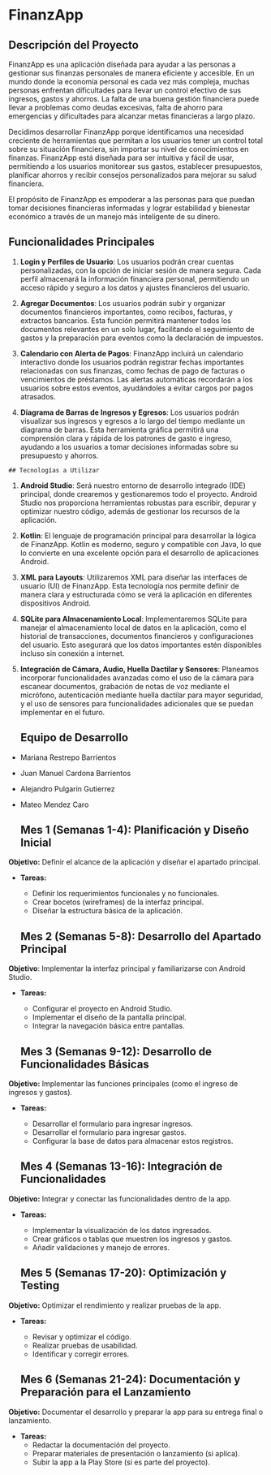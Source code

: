 # FinanzApp

## Descripción del Proyecto

FinanzApp es una aplicación diseñada para ayudar a las personas a gestionar sus finanzas personales de manera eficiente y accesible. En un mundo donde la economía personal es cada vez más compleja, muchas personas enfrentan dificultades para llevar un control efectivo de sus ingresos, gastos y ahorros. La falta de una buena gestión financiera puede llevar a problemas como deudas excesivas, falta de ahorro para emergencias y dificultades para alcanzar metas financieras a largo plazo.

Decidimos desarrollar FinanzApp porque identificamos una necesidad creciente de herramientas que permitan a los usuarios tener un control total sobre su situación financiera, sin importar su nivel de conocimientos en finanzas. FinanzApp está diseñada para ser intuitiva y fácil de usar, permitiendo a los usuarios monitorear sus gastos, establecer presupuestos, planificar ahorros y recibir consejos personalizados para mejorar su salud financiera.

El propósito de FinanzApp es empoderar a las personas para que puedan tomar decisiones financieras informadas y lograr estabilidad y bienestar económico a través de un manejo más inteligente de su dinero.

## Funcionalidades Principales

  1. **Login y Perfiles de Usuario**: Los usuarios podrán crear cuentas personalizadas, con la opción de iniciar sesión de manera segura. Cada perfil almacenará la información financiera personal, permitiendo un acceso rápido y seguro a los datos y ajustes financieros del usuario.
  
  2. **Agregar Documentos**: Los usuarios podrán subir y organizar documentos financieros importantes, como recibos, facturas, y extractos bancarios. Esta función permitirá mantener todos los documentos relevantes en un solo lugar, facilitando el seguimiento de gastos y la preparación para eventos como la declaración de impuestos.
    
   3.  **Calendario con Alerta de Pagos**: FinanzApp incluirá un calendario interactivo donde los usuarios podrán registrar fechas importantes relacionadas con sus finanzas, como fechas de pago de facturas o vencimientos de préstamos. Las alertas automáticas recordarán a los usuarios sobre estos eventos, ayudándoles a evitar cargos por pagos atrasados.
    
   4. **Diagrama de Barras de Ingresos y Egresos**: Los usuarios podrán visualizar sus ingresos y egresos a lo largo del tiempo mediante un diagrama de barras. Esta herramienta gráfica permitirá una comprensión clara y rápida de los patrones de gasto e ingreso, ayudando a los usuarios a tomar decisiones informadas sobre su presupuesto y ahorros.
    
    ## Tecnologías a Utilizar

  1. **Android Studio**: Será nuestro entorno de desarrollo integrado (IDE) principal, donde crearemos y gestionaremos todo el proyecto. Android Studio nos proporciona herramientas robustas para escribir, depurar y optimizar nuestro código, además de gestionar los recursos de la aplicación.
  
 2.  **Kotlin**: El lenguaje de programación principal para desarrollar la lógica de FinanzApp. Kotlin es moderno, seguro y compatible con Java, lo que lo convierte en una excelente opción para el desarrollo de aplicaciones Android.
  
 3.  **XML para Layouts**: Utilizaremos XML para diseñar las interfaces de usuario (UI) de FinanzApp. Esta tecnología nos permite definir de manera clara y estructurada cómo se verá la aplicación en diferentes dispositivos Android.
  
 4.  **SQLite para Almacenamiento Local**: Implementaremos SQLite para manejar el almacenamiento local de datos en la aplicación, como el historial de transacciones, documentos financieros y configuraciones del usuario. Esto asegurará que los datos importantes estén disponibles incluso sin conexión a internet.
  
 5. **Integración de Cámara, Audio, Huella Dactilar y Sensores**: Planeamos incorporar funcionalidades avanzadas como el uso de la cámara para escanear documentos, grabación de notas de voz mediante el micrófono, autenticación mediante huella dactilar para mayor seguridad, y el uso de sensores para funcionalidades adicionales que se puedan implementar en el futuro.
  
      ## Equipo de Desarrollo
      
- Mariana Restrepo Barrientos
- Juan Manuel Cardona Barrientos
- Alejandro Pulgarin Gutierrez
- Mateo Mendez Caro
  
  
    ## Mes 1 (Semanas 1-4): Planificación y Diseño Inicial

**Objetivo:** Definir el alcance de la aplicación y diseñar el apartado principal.
- **Tareas:**
    -   Definir los requerimientos funcionales y no funcionales.
    -   Crear bocetos (wireframes) de la interfaz principal.
    -   Diseñar la estructura básica de la aplicación.

    ## Mes 2 (Semanas 5-8): Desarrollo del Apartado Principal
**Objetivo**: Implementar la interfaz principal y familiarizarse con Android Studio.
- **Tareas:**
    - Configurar el proyecto en Android Studio.
    - Implementar el diseño de la pantalla principal.
    - Integrar la navegación básica entre pantallas.

    ## Mes 3 (Semanas 9-12): Desarrollo de Funcionalidades Básicas
**Objetivo:** Implementar las funciones principales (como el ingreso de ingresos y gastos).
- **Tareas:**
    - Desarrollar el formulario para ingresar ingresos.
    - Desarrollar el formulario para ingresar gastos.
    - Configurar la base de datos para almacenar estos registros.

    ## Mes 4 (Semanas 13-16): Integración de Funcionalidades
**Objetivo:** Integrar y conectar las funcionalidades dentro de la app.
- **Tareas:**
    - Implementar la visualización de los datos ingresados.
    - Crear gráficos o tablas que muestren los ingresos y gastos.
    - Añadir validaciones y manejo de errores.

    ## Mes 5 (Semanas 17-20): Optimización y Testing
**Objetivo:** Optimizar el rendimiento y realizar pruebas de la app.
- **Tareas:**
    - Revisar y optimizar el código.
    - Realizar pruebas de usabilidad.
    - Identificar y corregir errores.

    ## Mes 6 (Semanas 21-24): Documentación y Preparación para el Lanzamiento
**Objetivo:** Documentar el desarrollo y preparar la app para su entrega final o lanzamiento.
- **Tareas:**
    - Redactar la documentación del proyecto.
    - Preparar materiales de presentación o lanzamiento (si aplica).
    - Subir la app a la Play Store (si es parte del proyecto).
